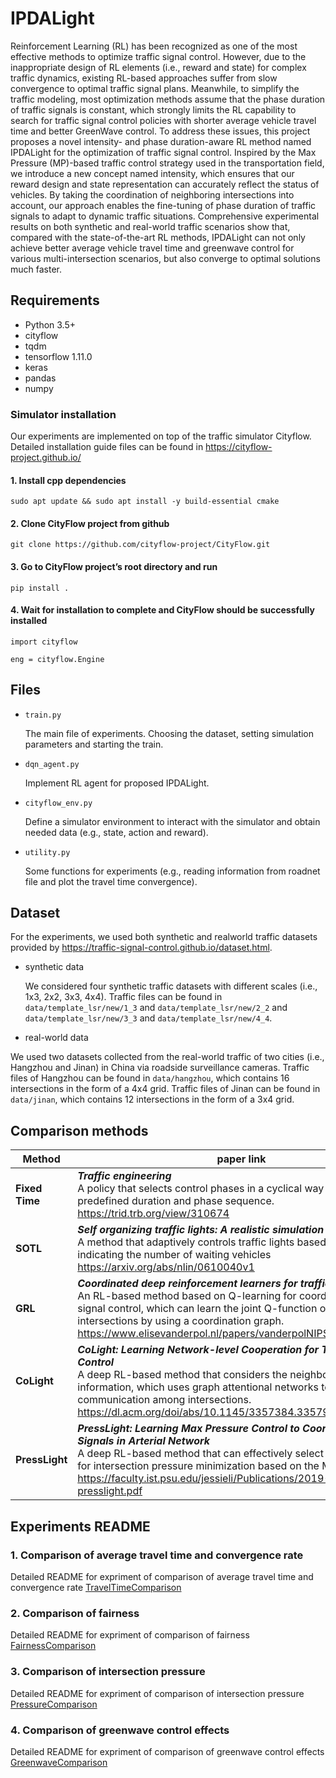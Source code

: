 # IPDALight
Reinforcement Learning (RL) has been recognized as one of the most effective methods to optimize traffic signal control. However, due to the inappropriate design of RL elements (i.e., reward and state) for complex traffic dynamics, existing RL-based approaches suffer from slow convergence to optimal traffic signal plans. Meanwhile, to simplify the traffic  modeling, most optimization methods assume that the phase duration of traffic signals is constant, which strongly limits the RL  capability to search for traffic signal control policies with shorter average vehicle travel time and better GreenWave  control. To address these issues, this  project proposes a novel intensity- and phase duration-aware RL  method named IPDALight for the optimization of traffic signal control. Inspired by the Max Pressure (MP)-based traffic control strategy used in the transportation field, we introduce a new concept named intensity, which ensures that our reward design and state representation can accurately reflect the status of vehicles. By taking the coordination of neighboring intersections into account, our approach enables the fine-tuning of phase duration of traffic signals to adapt to dynamic traffic situations. Comprehensive experimental results on both synthetic and real-world traffic scenarios show that, compared with the state-of-the-art RL methods, IPDALight can not only achieve better average vehicle travel time and greenwave control for various multi-intersection scenarios, but also converge to optimal solutions much faster.

## Requirements
- Python 3.5+
- cityflow
- tqdm 
- tensorflow 1.11.0
- keras
- pandas
- numpy

### Simulator installation
Our experiments are implemented on top of the traffic simulator Cityflow. Detailed installation guide files can be found in https://cityflow-project.github.io/

#### 1. Install cpp dependencies
``sudo apt update && sudo apt install -y build-essential cmake``

#### 2. Clone CityFlow project from github
``git clone https://github.com/cityflow-project/CityFlow.git``

#### 3. Go to CityFlow project’s root directory and run
``pip install .``

#### 4. Wait for installation to complete and CityFlow should be successfully installed
``import cityflow``

``eng = cityflow.Engine``

## Files
* ``train.py``

  The main file of experiments. Choosing the dataset, setting simulation parameters and starting the train.

* ``dqn_agent.py``

  Implement RL agent for proposed IPDALight.

* ``cityflow_env.py``

  Define a simulator environment to interact with the simulator and obtain needed data (e.g., state, action and reward).

* ``utility.py``

  Some functions for experiments (e.g., reading information from roadnet file and plot the travel time convergence).

## Dataset
For the experiments, we used both synthetic and realworld traffic datasets provided by https://traffic-signal-control.github.io/dataset.html.

* synthetic data

  We considered four synthetic traffic datasets with different scales (i.e., 1x3, 2x2, 3x3, 4x4). Traffic files can be found in ``data/template_lsr/new/1_3`` and ``data/template_lsr/new/2_2`` and ``data/template_lsr/new/3_3`` and ``data/template_lsr/new/4_4``.

* real-world data

We used two datasets collected from the real-world traffic of two cities (i.e., Hangzhou and Jinan) in China via roadside surveillance cameras. Traffic files of Hangzhou can be found in ``data/hangzhou``, which contains 16 intersections in the form of a 4x4 grid. Traffic files of Jinan can be found in ``data/jinan``, which contains 12 intersections in the form of a 3x4 grid.

## Comparison methods
|Method|paper link|source code link|
|--|--|--|
|**Fixed Time**|***Traffic engineering***<br>A policy that selects control phases in a cyclical way with a predefined duration and phase sequence.<br>https://trid.trb.org/view/310674|-|
|**SOTL**|***Self organizing traffic lights: A realistic simulation***<br>A method that adaptively controls traffic lights based on a threshold indicating the number of waiting vehicles<br>https://arxiv.org/abs/nlin/0610040v1|https://github.com/tianrang-intelligence/TSCC2019/blob/master/sotl_agent.py|
|**GRL**|***Coordinated deep reinforcement learners for traffic light control***<br>An RL-based method based on Q-learning for coordinated traffic signal control, which can learn the joint Q-function of two adjacent intersections by using a coordination graph.<br>https://www.elisevanderpol.nl/papers/vanderpolNIPSMALIC2016.pdf|https://traffic-signal-control.github.io/code.html|
**CoLight**|***CoLight: Learning Network-level Cooperation for Traffic Signal Control***<br>A deep RL-based method that considers the neighboring intersection information, which uses graph attentional networks to facilitate the communication among intersections.<br>https://dl.acm.org/doi/abs/10.1145/3357384.3357902|https://github.com/wingsweihua/colight|
|**PressLight**|***PressLight: Learning Max Pressure Control to Coordinate Traffic Signals in Arterial Network***<br>A deep RL-based method that can effectively select control phases for intersection pressure minimization based on the MP theory.<br>https://faculty.ist.psu.edu/jessieli/Publications/2019-KDD-presslight.pdf|https://github.com/wingsweihua/presslight|


## Experiments README
### 1. Comparison of average travel time and convergence rate
Detailed README for expriment of comparison of average travel time and convergence rate
[TravelTimeComparison](https://github.com/Dokyyy/IPDALight/blob/main/Comparison.md)

### 2. Comparison of fairness
Detailed README for expriment of comparison of fairness
[FairnessComparison](https://github.com/Dokyyy/IPDALight/blob/main/FairnessComparison.md)

### 3. Comparison of intersection pressure
Detailed README for expriment of comparison of intersection pressure
[PressureComparison](https://github.com/Dokyyy/IPDALight/blob/main/PressureComparison.md)

### 4. Comparison of greenwave control effects
Detailed README for expriment of comparison of greenwave control effects
[GreenwaveComparison](https://github.com/Dokyyy/IPDALight/blob/main/GreenwaveComparison.md)

